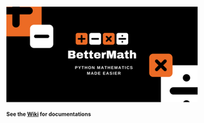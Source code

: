 ![alt text](images/banner.png "Title")

#### See the [Wiki](https://github.com/Dhaiven/BetterMath/wiki/Equation) for documentations
